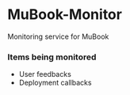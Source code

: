# MuBook-Monitor

Monitoring service for MuBook

### Items being monitored
* User feedbacks
* Deployment callbacks
